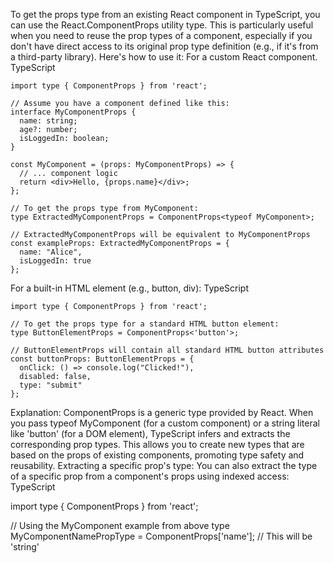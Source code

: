 To get the props type from an existing React component in TypeScript, you can use the React.ComponentProps utility type. This is particularly useful when you need to reuse the prop types of a component, especially if you don't have direct access to its original prop type definition (e.g., if it's from a third-party library).
Here's how to use it: For a custom React component.
TypeScript

    import type { ComponentProps } from 'react';

    // Assume you have a component defined like this:
    interface MyComponentProps {
      name: string;
      age?: number;
      isLoggedIn: boolean;
    }

    const MyComponent = (props: MyComponentProps) => {
      // ... component logic
      return <div>Hello, {props.name}</div>;
    };

    // To get the props type from MyComponent:
    type ExtractedMyComponentProps = ComponentProps<typeof MyComponent>;

    // ExtractedMyComponentProps will be equivalent to MyComponentProps
    const exampleProps: ExtractedMyComponentProps = {
      name: "Alice",
      isLoggedIn: true
    };
For a built-in HTML element (e.g., button, div):
TypeScript

    import type { ComponentProps } from 'react';

    // To get the props type for a standard HTML button element:
    type ButtonElementProps = ComponentProps<'button'>;

    // ButtonElementProps will contain all standard HTML button attributes
    const buttonProps: ButtonElementProps = {
      onClick: () => console.log("Clicked!"),
      disabled: false,
      type: "submit"
    };
Explanation:
ComponentProps<T> is a generic type provided by React.
When you pass typeof MyComponent (for a custom component) or a string literal like 'button' (for a DOM element), TypeScript infers and extracts the corresponding prop types.
This allows you to create new types that are based on the props of existing components, promoting type safety and reusability.
Extracting a specific prop's type:
You can also extract the type of a specific prop from a component's props using indexed access:
TypeScript

import type { ComponentProps } from 'react';

// Using the MyComponent example from above
type MyComponentNamePropType = ComponentProps<typeof MyComponent>['name']; // This will be 'string'